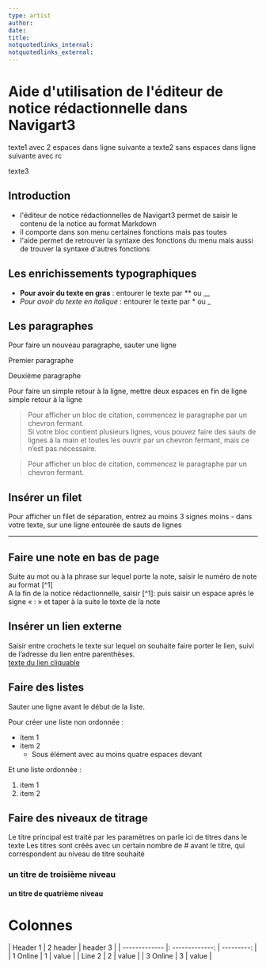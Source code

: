 ```yaml
---
type: artist
author: 
date: 
title: 
notquotedlinks_internal:
notquotedlinks_external:
---
```


# Aide d'utilisation de l'éditeur de notice rédactionnelle dans Navigart3

texte1 avec 2 espaces dans ligne suivante
a
texte2 sans espaces dans ligne suivante avec rc

texte3

## Introduction

* l'éditeur de notice rédactionnelles de Navigart3 permet de saisir le contenu de la notice au format Markdown
* il comporte dans son menu certaines fonctions mais pas toutes
* l'aide permet de retrouver la syntaxe des fonctions du menu mais aussi de trouver la syntaxe d'autres fonctions
 
## Les enrichissements typographiques
* **Pour avoir du texte en gras** : entourer le texte par ** ou __
* *Pour avoir du texte en italique* : entourer le texte par * ou _


## Les paragraphes

Pour faire un nouveau paragraphe, sauter une ligne

Premier paragraphe

Deuxième paragraphe   

Pour faire un simple retour à la ligne, mettre deux espaces en fin de ligne  
simple retour à la ligne

> Pour afficher un bloc de citation, commencez le paragraphe par un chevron fermant.   
> Si votre bloc contient plusieurs lignes, vous pouvez faire des sauts de lignes à la main et toutes les ouvrir par un chevron fermant, mais ce n’est pas nécessaire.
<!-- syntaxe pour séparer 2 blocs ; sans cela, ils fusionnent -->
> Pour afficher un bloc de citation, commencez le paragraphe par un chevron fermant.


## Insérer un filet
Pour afficher un filet de séparation, entrez au moins 3 signes moins - dans votre texte, sur une ligne entourée de sauts de lignes

---

## Faire une note en bas de page
Suite au mot ou à la phrase sur lequel porte la note, saisir le numéro de note au format [^1]  
A la fin de la notice rédactionnelle, saisir [^1]:
puis saisir un espace après le signe « : » et taper à la suite le texte de la note

## Insérer un lien externe
Saisir entre crochets le texte sur lequel on souhaite faire porter le lien, suivi de l’adresse du lien entre parenthèses.  
[texte du lien cliquable](http://adresse-du-lien-a-saisir-ou-coller "titre du lien")

## Faire des listes
Sauter une ligne avant le début de la liste.

Pour créer une liste non ordonnée :  

* item 1
* item 2
    * Sous élément avec au moins quatre espaces devant


Et une liste ordonnée :

1. item 1
2. item 2

## Faire des niveaux de titrage
Le titre principal est traité par les paramètres
on parle ici de titres dans le texte
Les titres sont créés avec un certain nombre de # avant le titre, qui correspondent au niveau de titre souhaité
### un titre de troisième niveau
#### un titre de quatrième niveau


# Colonnes


| Header 1      |     2 header    |   header 3 |
| ------------- |: -------------: | ---------: |
| 1 Online      |        1        |      value |
| Line 2        |        2        |      value |
| 3 Online      |        3        |      value |

